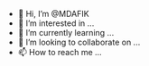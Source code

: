 - 👋 Hi, I’m @MDAFIK
- 👀 I’m interested in ...
- 🌱 I’m currently learning ...
- 💞️ I’m looking to collaborate on ...
- 📫 How to reach me ...

<!---
MDAFIK/MDAFIK is a ✨ special ✨ repository because its `README.md` (this file) appears on your GitHub profile.
You can click the Preview link to take a look at your changes.
--->
